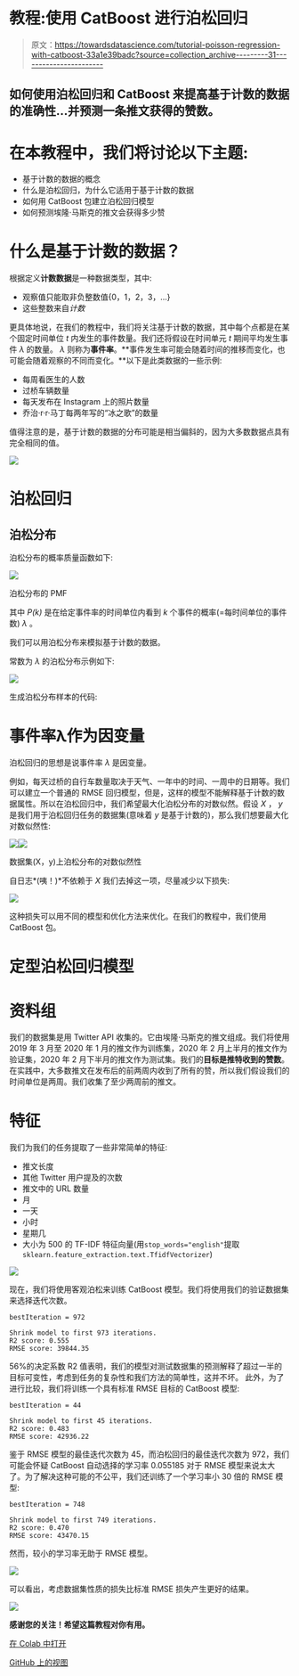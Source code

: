 # 教程:使用 CatBoost 进行泊松回归

> 原文：<https://towardsdatascience.com/tutorial-poisson-regression-with-catboost-33a1e39badc?source=collection_archive---------31----------------------->

## 如何使用泊松回归和 CatBoost 来提高基于计数的数据的准确性…并预测一条推文获得的赞数。

# 在本教程中，我们将讨论以下主题:

*   基于计数的数据的概念
*   什么是泊松回归，为什么它适用于基于计数的数据
*   如何用 CatBoost 包建立泊松回归模型
*   如何预测埃隆·马斯克的推文会获得多少赞

# 什么是基于计数的数据？

根据定义**计数数据**是一种数据类型，其中:

*   观察值只能取非负整数值{0，1，2，3，…}
*   这些整数来自*计数*

更具体地说，在我们的教程中，我们将关注基于计数的数据，其中每个点都是在某个固定时间单位 *t* 内发生的事件数量。我们还将假设在时间单元 *t* 期间平均发生事件 *λ* 的数量。 *λ* 则称为**事件率**。**事件发生率可能会随着时间的推移而变化，也可能会随着观察的不同而变化。**以下是此类数据的一些示例:

*   每周看医生的人数
*   过桥车辆数量
*   每天发布在 Instagram 上的照片数量
*   乔治·r·r·马丁每两年写的“冰之歌”的数量

值得注意的是，基于计数的数据的分布可能是相当偏斜的，因为大多数数据点具有完全相同的值。

![](img/90608adfafc3651b8053db376567d44e.png)

# 泊松回归

## 泊松分布

泊松分布的概率质量函数如下:

![](img/d451d71a5fc794041ed08f520499170f.png)

泊松分布的 PMF

其中 *P(k)* 是在给定事件率的时间单位内看到 *k* 个事件的概率(=每时间单位的事件数) *λ* 。

我们可以用泊松分布来模拟基于计数的数据。

常数为 *λ* 的泊松分布示例如下:

![](img/9afe6592d093ded23594a09ec366515f.png)

生成泊松分布样本的代码:

# 事件率λ作为因变量

泊松回归的思想是说事件率 *λ* 是因变量。

例如，每天过桥的自行车数量取决于天气、一年中的时间、一周中的日期等。我们可以建立一个普通的 RMSE 回归模型，但是，这样的模型不能解释基于计数的数据属性。所以在泊松回归中，我们希望最大化泊松分布的对数似然。假设 *X* ， *y* 是我们用于泊松回归任务的数据集(意味着 *y* 是基于计数的)，那么我们想要最大化对数似然性:

![](img/fda30e56ffe599b073f4d1a6ff76413b.png)![](img/ac04290967df6f4412dd3ab38186c356.png)

数据集(X，y)上泊松分布的对数似然性

自日志*(咦！)*不依赖于 *X* 我们去掉这一项，尽量减少以下损失:

![](img/52a48329f6e2d26d0d242fcdb1c33ba8.png)

这种损失可以用不同的模型和优化方法来优化。在我们的教程中，我们使用 CatBoost 包。

# 定型泊松回归模型

# 资料组

我们的数据集是用 Twitter API 收集的。它由埃隆·马斯克的推文组成。我们将使用 2019 年 3 月至 2020 年 1 月的推文作为训练集，2020 年 2 月上半月的推文作为验证集，2020 年 2 月下半月的推文作为测试集。我们的**目标是推特收到的赞数**。在实践中，大多数推文在发布后的前两周内收到了所有的赞，所以我们假设我们的时间单位是两周。我们收集了至少两周前的推文。

# 特征

我们为我们的任务提取了一些非常简单的特征:

*   推文长度
*   其他 Twitter 用户提及的次数
*   推文中的 URL 数量
*   月
*   一天
*   小时
*   星期几
*   大小为 500 的 TF-IDF 特征向量(用`stop_words="english"`提取`sklearn.feature_extraction.text.TfidfVectorizer`)

![](img/52e53569afd084ee570bab6bf7f2450f.png)

现在，我们将使用客观泊松来训练 CatBoost 模型。我们将使用我们的验证数据集来选择迭代次数。

```
bestIteration = 972

Shrink model to first 973 iterations.
R2 score: 0.555
RMSE score: 39844.35
```

56%的决定系数 R2 值表明，我们的模型对测试数据集的预测解释了超过一半的目标可变性，考虑到任务的复杂性和我们方法的简单性，这并不坏。
此外，为了进行比较，我们将训练一个具有标准 RMSE 目标的 CatBoost 模型:

```
bestIteration = 44

Shrink model to first 45 iterations.
R2 score: 0.483
RMSE score: 42936.22
```

鉴于 RMSE 模型的最佳迭代次数为 45，而泊松回归的最佳迭代次数为 972，我们可能会怀疑 CatBoost 自动选择的学习率 0.055185 对于 RMSE 模型来说太大了。为了解决这种可能的不公平，我们还训练了一个学习率小 30 倍的 RMSE 模型:

```
bestIteration = 748

Shrink model to first 749 iterations.
R2 score: 0.470
RMSE score: 43470.15
```

然而，较小的学习率无助于 RMSE 模型。

![](img/96595404e94362278fa1308d61b5b2c4.png)

可以看出，考虑数据集性质的损失比标准 RMSE 损失产生更好的结果。

![](img/95cc0fdc0a0a27dc747bb4fbc7c7ffc7.png)

**感谢您的关注！希望这篇教程对你有用。**

[在 Colab 中打开](https://colab.research.google.com/github/catboost/tutorials/blob/master/regression/poisson.ipynb)

[GitHub 上的视图](https://github.com/catboost/catboost/blob/master/catboost/tutorials/regression/poisson.ipynb)